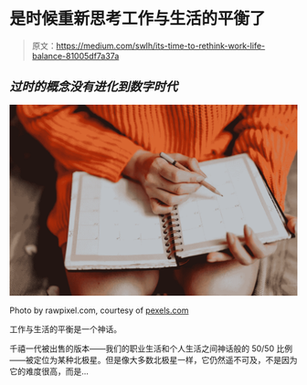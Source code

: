 # 是时候重新思考工作与生活的平衡了

> 原文：<https://medium.com/swlh/its-time-to-rethink-work-life-balance-81005df7a37a>

## *过时的概念没有进化到数字时代*

![](img/9f790a0b45a27143ae20ac3d47a343d9.png)

Photo by rawpixel.com, courtesy of [pexels.com](https://www.pexels.com/photo/person-holding-pen-and-planner-1898291/)

工作与生活的平衡是一个神话。

千禧一代被出售的版本——我们的职业生活和个人生活之间神话般的 50/50 比例——被定位为某种北极星。但是像大多数北极星一样，它仍然遥不可及，不是因为它的难度很高，而是…